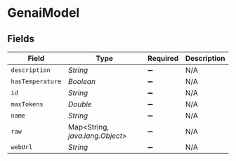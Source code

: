 # GenaiModel


## Fields

| Field                           | Type                            | Required                        | Description                     |
| ------------------------------- | ------------------------------- | ------------------------------- | ------------------------------- |
| `description`                   | *String*                        | :heavy_minus_sign:              | N/A                             |
| `hasTemperature`                | *Boolean*                       | :heavy_minus_sign:              | N/A                             |
| `id`                            | *String*                        | :heavy_minus_sign:              | N/A                             |
| `maxTokens`                     | *Double*                        | :heavy_minus_sign:              | N/A                             |
| `name`                          | *String*                        | :heavy_minus_sign:              | N/A                             |
| `raw`                           | Map<String, *java.lang.Object*> | :heavy_minus_sign:              | N/A                             |
| `webUrl`                        | *String*                        | :heavy_minus_sign:              | N/A                             |
